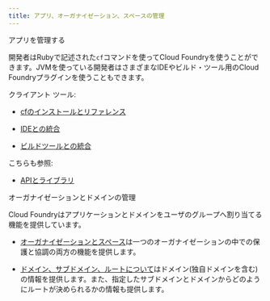 ```yaml
---
title: アプリ、オーガナイゼーション、スペースの管理
---
```


アプリを管理する

開発者はRubyで記述された`cf`コマンドを使ってCloud
Foundryを使うことができます。JVMを使っている開発者はさまざまなIDEやビルド・ツール用のCloud Foundryプラグインを使うこともできます。

クライアント ツール:

* [cfのインストールとリファレンス](cf/index.html)

* [IDEとの統合](ide/index.html)

* [ビルドツールとの統合](build-tools/index.html)

こちらも参照:

* [APIとライブラリ](libs/index.html)

オーガナイゼーションとドメインの管理

Cloud Foundryはアプリケーションとドメインをユーザのグループへ割り当てる機能を提供しています。

* [オーガナイゼーションとスペース](orgs-and-spaces.html)は一つのオーガナイゼーションの中での保護と協調の両方の機能を提供します。

* [ドメイン、サブドメイン、ルートについて](custom-domains/index.html)はドメイン(独自ドメインを含む)の情報を提供します。また、指定したサブドメインとドメインからどのようにルートが決められるかの情報も提供します。


